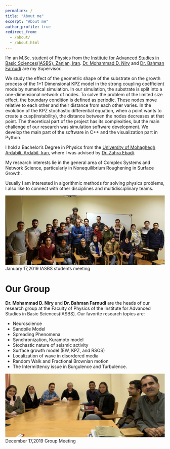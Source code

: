```yaml
---
permalink: /
title: "About me"
excerpt: "About me"
author_profile: true
redirect_from: 
  - /about/
  - /about.html
---
```



I’m an M.Sc. student of Physics from the [Institute for Advanced Studies in Basic Sciences(IASBS), Zanjan, Iran](https://iasbs.ac.ir/?lang=en). [Dr. Mohammad D. Niry](https://iasbs.ac.ir/~m.d.niry/)  and [Dr. Bahman Farnudi](https://iasbs.ac.ir/~farnudi/stsn_eng.htm) are my Supervisor.

We study the effect of the geometric shape of the substrate on the growth process of the 1+1 Dimensional KPZ model in the strong coupling coefficient mode by numerical simulation. In our simulation, the substrate is split into a one-dimensional network of nodes. To solve the problem of the limited size effect, the boundary condition is defined as periodic. These nodes move relative to each other and their distance from each other varies. In the evolution of the KPZ stochastic differential equation, when a point wants to create a cusp(instability), the distance between the nodes decreases at that point. The theoretical part of the project has its complexities, but the main challenge of our research was simulation software development. We develop the main part of the software in C++ and the visualization part in Python.


I hold a Bachelor’s Degree in Physics from the [University of Mohaghegh Ardabili, Ardabil, Iran,](https://uma.ac.ir/index.php?slc_lang=en) where I was advised by [Dr. Zahra Ebadi](https://www.researchgate.net/profile/Zahra-Ebadi).

My research interests lie in the general area of Complex Systems and Network Science, particularly in Nonequilibrium Roughening in Surface Growth.

Usually I am interested in algorithmic methods for solving physics problems, I also like to connect with other disciplines and multidisciplinary teams.

 ![Photo](https://raw.githubusercontent.com/hesamedn/hesamedn.github.io/master/images/photo5.jpeg)
January 17,2019 IASBS students meeting
<!--- just --->

Our Group
=========

**Dr. Mohammad D. Niry** and **Dr. Bahman Farnudi** are the heads of our research group at the Faculty of Physics of the Institute for Advanced Studies in Basic Sciences(IASBS). Our favorite research topics are:
* Neuroscience
* Sandpile Model
* Spreading Phenomena
* Synchronization, Kuramoto model
* Stochastic nature of seismic activity
* Surface growth model (EW, KPZ, and RSOS)
* Localization of wave in disordered media
* Random Walk and Fractional Brownian motion
* The Intermittency issue in Burgulence and Turbulence.


![Photo](https://raw.githubusercontent.com/hesamedn/hesamedn.github.io/master/images/photo4.jpg)
December 17,2019 Group Meeting
